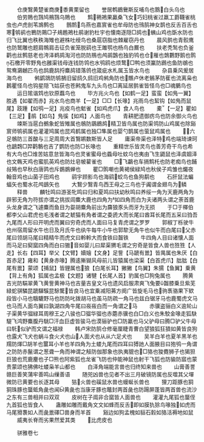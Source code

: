 <!-- { "loadSidebar": true } -->
　　仓庚鵹黄楚雀商庚黍黄栗留也
　　誉居鹎鶋鸒斯反哺鸟也鶷白头乌也
　　伯劳鵙也鷑鸠鵧鷑乌鵙也
　　鹪鸋鴂果驘桑飞女巧妇桃雀过羸工爵韈雀桃虫也卢虎剖苇鳭鹩也
　　鷾鸸鸟燕也嘉賔雀也牟母防也鳱鹄神女鹊也反舌百舌也寒鸲鹆也鷤防鷶□子鳺鶗鴂杜鹃谢豹杜宇也懐南逐隠□鸪也蛦山鸡也斲水防也归飞比翼也秩秩海雉也避株吐绶鸟也桑扈窃脂也棘雇窃丹也
　　晨风鹯也青骹鹰也防鹫雕也题肩鶙肩击征负雀笼脱鹞也王雎鹗也杨鸟白鷢也
　　扶老秃鹙也负釜鹳也丝鹩慈老也洿泽鹈鸪淘河也防防鳽也鸬鹚鷧也独豹鸨也仓雁也鵱鷜野鹅也鹘石檄开零野鳬也雝渠钱母连钱防鸰也水鸮鸥也烦鹜□鸭也须鸁防鷉也鱼防鴢也鸳鸯鸂鶒匹鸟也鸹鹿鸹捋麋鸪错落鸧也箴疵水札属玉皆水鸟也
　　杂县乗风爰居海鸟也
　　鸺鹠鵋防鸲鵅旧留鸱久鸱旧鸡鸺角防也鷼卢休老鵵茅防萑也流离枭也鶈瞿怪鸟也钩星隠飞姑获也苍鹒鬼车九头鸟也□离延居鹯雀皆怪鸟也□魂鵩鸟也
　　运日隂谐鸩也钦原蠚鸟也
　　毕方兆火鸟也【如鹤一足】蛮蛮【如鳬一翼】胜遇【如翟而赤】兆水鸟也商羊【一足】□□【长喙】兆雨鸟也絜钩【如鳬而鼠尾】跂踵【如鸮一足】兆疫鸟也鬿雀【如鸡虎爪】食人鸟也
　　橐【一足】瞿如【三足】鹃【如乌】鳬徯【如鸡】人面鸟也
　　青耕肥遗御疠鸟也防余御火鸟也
　　竦斯当扈白鵺象蛇皆雉属也鵸防鶌鶋鸪精卫皆鸟属也防渠鸰防山鸡属也除谿賔师鸲鹆属也灌灌鸠属也昆鸡鹤属也独□隼属也婴勺鹊属也萤鼠鸡属也
　　六足鵸防三首酸与三足周周大首鵹鹕数斯皆人足
　　庸渠帝渠也泽特鸡也端琦谏珂也鶝鶔□羿鹳鷒也吉了鹦防也防□长喙也
　　重精世乐皆灵鸟也善芳奇干鸟也希有大鸟也□焳苦姑意怠皆海鸟也灵雀蜜母也蟁母吐蚊乌也夷由飞生鼯鼠也泽虞婟泽也文鶾天鸡也蜜肌英鸡也防灶皂帔雚雀也
　　□飞鸓也车搹鹪杔也防老痴鸟也餔敊鴩也早秋白唐鹑也斥鷃鷃蝉也
　　瞿□鹘嘲也黄褐侯緑鸠也秋侯子鸡雏也爥夜翰音鸡也山菌子田鸡也
　　鹞宇顾影鸟也海鹞蛟鸟也鱼狗鹬也
　　石肝鼠法蝙蝠矢也蜀水花鸬鷀矢也
　　大鵹少鵹青鸟西王母之三鸟也于阗谓金翅鸟为鳞
　　释兽
　　麟牡鸣曰游圣牝鸣曰归和夏鸣曰扶幼秋鸣曰养绥一角为天鹿两角为辟邪无角为符拔亦谓之挑拔闾麋大鹿也四角为如四角而白为夫诸两头谓之荼首鹿头龙身谓之飞遽麋而鱼目为妴胡麋角前出为麡狼豕头而牙为无损
　　于□于檡伯都李父山君虎也毛浅者谓之虦猫有角者谓之委虒大而长尾曰酋耳长尾而五采曰驺吾九尾而人形曰开明虎而翼曰穷奇虎而人面曰马复青虎谓之罗罗
　　郭椒丁栎驶牛也州宿周留水牛也日及月氏牛也纨牛每牛小牛也郭犂无角牛也似牛而白尾曰父赤尾曰领胡马尾曰精精牛而虎文曰軨軨大而食铁曰齧铁
　　牛四角人目曰诸懐人面而马足曰窫窳四角而白曰獓音如婴儿曰犀渠猬毛谓之穷奇是皆食人兽也狌狌【人走】长右【四耳】举父【文臂】嬻嬒【文身】足訾【马蹏有巤】皆禺属也朱厌【白首赤足】雍和【黄身赤喙】腾逺獑猢风母前儿皆猿属也梁渠【白首虎爪】朏朏【白尾有巤】蒙颂【捕鼠】皆貍属也狼【白尾长耳】獙獙【鸟翼】朱獳【鱼翼】乗黄【背上有角】狐属也孟极【文题】诸犍【长尾人首】豹属也□狗兔属也
　　腾黄吉光防駽翠黄飞黄訾黄神马也吉量吉皇文马也遗风启服肃爽飞兔要齧膝乗旦紫芜緑蛇骐驎昆蹏驒騱昆駼驡皆良马也宜乗减阳茀方阕广皆旋毛马也驹褭骆果下欵段皆小马也騀騼野马也防防叱拨胡马也虽马防疏一角马也兹白锯牙马也鹿蜀虎文马也马而人面鸟翼曰孰湖四角牛尾曰峳峳白而一角谓之马
　　赤骥盗骊白义逾轮山子渠黄华骝緑耳周穆王之八骏也□骝华骝也赤蘎赤骥也白□白义也朱駮金喙走狐駃騠飞鸿野麋腹丹駣□汗血巨虚皆骏马也漠骊驴也□防驘也马父驴母曰腾□驴父牛母曰馲似驴而文谓之福禄
　　韩卢宋防鹄仓修毫厘睫青曹白望狼狐狂獖如黄皆良狗也露犬飞犬也蜗斗食火犬也山人面犬也从从六足犬也
　　吴羊白羊也夏羊黑羊也羺防煇□胡羊也蠒耳小羊也羊四角为土蝼九尾而四耳曰猼訑人面腋目曰狍鸮一角谓之防防赤鬣谓之葱聋一角而神谓之觟防伽那象也执夷貔也□狢也狻麑狮子也猲狚巨狼也荒鹿麈也子□熊也阿紫狐也龙雀飞防也仲能神鼠也射干飞狐也防貐防寙也蒙贵蒙颂也狒佛吐蝼枭羊山都也
　　白泽角端能言兽也归终知来兽也
　　山膏善詈赣巨善笑蒲牢善鸣山缫善语
　　随兕凶兽也见者不出三月破镜防属也反噬其父墠微防已黄要也长逐其母
　　狤火兽也磎鼠氷兽也蟃蜒长兽也
　　狸刀距豚也狪狪珠豚也蠪蚳角彘也闻黄彘也当康牙豚也鼈封两首彘也防踼屏蓬皆两首兽也流沙之东有三兽相并曰双双
　　皮树在子阘非合窳皆人面兽也
　　灌灌九尾狐也蠪侄九首狐也皆食人
　　蛊雕如雕而戴角文文如蜂而反舌即如膜犰狳鸟喙独如虎而马尾猾褢如人而彘巤礋□兽身而羊首
　　谿边如狗孟槐如貆石豰如狢活褥地如鼠
　　威夷长脊而劣果然爱其类
　　比虎皮也

　　骈雅卷七
